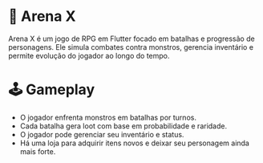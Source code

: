 # 🎲 Arena X

Arena X é um jogo de RPG em Flutter focado em batalhas e progressão de personagens. Ele simula combates contra monstros, gerencia inventário e permite evolução do jogador ao longo do tempo.

# 🕹️ Gameplay

- O jogador enfrenta monstros em batalhas por turnos. 
- Cada batalha gera loot com base em probabilidade e raridade.
- O jogador pode gerenciar seu inventário e status.
- Há uma loja para adquirir itens novos e deixar seu personagem ainda mais forte.
